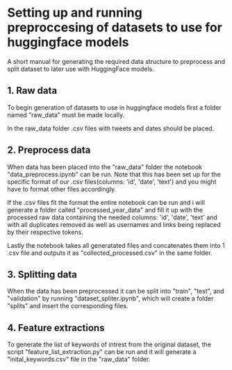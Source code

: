 # Setting up and running preproccesing of datasets to use for huggingface models
A short manual for generating the required data structure to preprocess and split dataset to later use with HuggingFace models.

## 1. Raw data
To begin generation of datasets to use in huggingface models first a folder named "raw_data" must be made locally. 

In the raw_data folder .csv files with tweets and dates should be placed. 

## 2. Preprocess data
When data has been placed into the "raw_data" folder the notebook "data_preprocess.ipynb" can be run. Note that this has been set up for the specific format of our .csv files(columns: 'id', 'date', 'text') and you might have to format other files accordingly.

If the .csv files fit the format the entire notebook can be run and i will generate a folder called "processed_year_data" and fill it up with the processed raw data containing the needed columns: 'id', 'date', 'text' and with all duplicates removed as well as usernames and links being replaced by their respective tokens.

Lastly the notebook takes all generatated files and concatenates them into 1 .csv file and outputs it as "collected_processed.csv" in the same folder.

## 3. Splitting data
When the data has been preprocessed it can be split into "train", "test", and "validation" by running "dataset_spliter.ipynb", which will create a folder "splits" and insert the corresponding files.

## 4. Feature extractions
To generate the list of keywords of intrest from the original dataset, the script "feature_list_extraction.py" can be run and it will generate a "inital_keywords.csv" file in the "raw_data" folder.